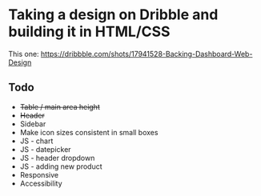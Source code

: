 # Taking a design on Dribble and building it in HTML/CSS

This one: https://dribbble.com/shots/17941528-Backing-Dashboard-Web-Design

## Todo

- ~~Table / main area height~~
- ~~Header~~
- Sidebar
- Make icon sizes consistent in small boxes
- JS - chart
- JS - datepicker
- JS - header dropdown
- JS - adding new product
- Responsive
- Accessibility
